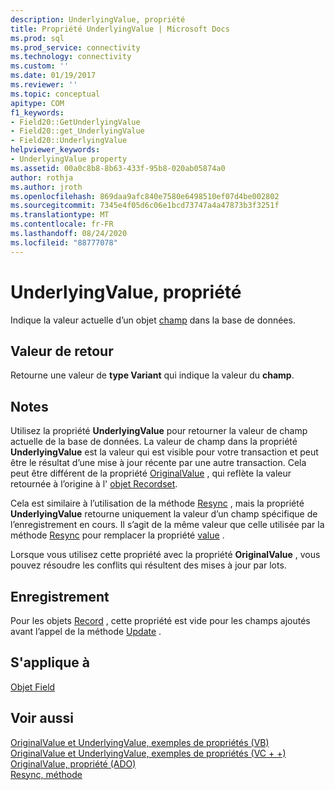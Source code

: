 ```yaml
---
description: UnderlyingValue, propriété
title: Propriété UnderlyingValue | Microsoft Docs
ms.prod: sql
ms.prod_service: connectivity
ms.technology: connectivity
ms.custom: ''
ms.date: 01/19/2017
ms.reviewer: ''
ms.topic: conceptual
apitype: COM
f1_keywords:
- Field20::GetUnderlyingValue
- Field20::get_UnderlyingValue
- Field20::UnderlyingValue
helpviewer_keywords:
- UnderlyingValue property
ms.assetid: 00a0c8b8-8b63-433f-95b8-020ab05874a0
author: rothja
ms.author: jroth
ms.openlocfilehash: 869daa9afc840e7580e6498510ef07d4be002802
ms.sourcegitcommit: 7345e4f05d6c06e1bcd73747a4a47873b3f3251f
ms.translationtype: MT
ms.contentlocale: fr-FR
ms.lasthandoff: 08/24/2020
ms.locfileid: "88777078"
---
```

# <a name="underlyingvalue-property"></a>UnderlyingValue, propriété
Indique la valeur actuelle d’un objet [champ](./field-object.md) dans la base de données.  
  
## <a name="return-value"></a>Valeur de retour  
 Retourne une valeur de **type Variant** qui indique la valeur du **champ**.  
  
## <a name="remarks"></a>Notes  
 Utilisez la propriété **UnderlyingValue** pour retourner la valeur de champ actuelle de la base de données. La valeur de champ dans la propriété **UnderlyingValue** est la valeur qui est visible pour votre transaction et peut être le résultat d’une mise à jour récente par une autre transaction. Cela peut être différent de la propriété [OriginalValue](./originalvalue-property-ado.md) , qui reflète la valeur retournée à l’origine à l' [objet Recordset](./recordset-object-ado.md).  
  
 Cela est similaire à l’utilisation de la méthode [Resync](./resync-method.md) , mais la propriété **UnderlyingValue** retourne uniquement la valeur d’un champ spécifique de l’enregistrement en cours. Il s’agit de la même valeur que celle utilisée par la méthode [Resync](./resync-method.md) pour remplacer la propriété [value](./value-property-ado.md) .  
  
 Lorsque vous utilisez cette propriété avec la propriété **OriginalValue** , vous pouvez résoudre les conflits qui résultent des mises à jour par lots.  
  
## <a name="record"></a>Enregistrement  
 Pour les objets [Record](./record-object-ado.md) , cette propriété est vide pour les champs ajoutés avant l’appel de la méthode [Update](./update-method.md) .  
  
## <a name="applies-to"></a>S'applique à  
 [Objet Field](./field-object.md)  
  
## <a name="see-also"></a>Voir aussi  
 [OriginalValue et UnderlyingValue, exemples de propriétés (VB)](./originalvalue-and-underlyingvalue-properties-example-vb.md)   
 [OriginalValue et UnderlyingValue, exemples de propriétés (VC + +)](./originalvalue-and-underlyingvalue-properties-example-vc.md)   
 [OriginalValue, propriété (ADO)](./originalvalue-property-ado.md)   
 [Resync, méthode](./resync-method.md)